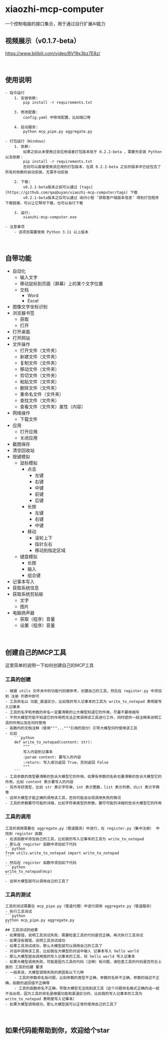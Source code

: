 # xiaozhi-mcp-computer
一个控制电脑的接口集合，用于通过自行扩展AI能力

## 视频展示（v0.1.7-beta）
https://www.bilibili.com/video/BV19x3bz7E8z/

&emsp;

## 使用说明

    - 指令运行
        1. 安装依赖:
            pip install -r requirements.txt

        3. 修改配置:
            config.yaml 中修改配置，比如端口等

        4. 启动服务:
            python mcp_pipe.py aggregate.py

    - 打包运行（Windows）
        1. 依赖:
            如果之前从未使用过该应用或者打包版本低于 0.2.2-beta ，需要先安装 Python 以及依赖：
            pip install -r requirements.txt
            否则可以直接使用该应用的打包版本，在其 0.2.2-beta 之后的版本中已经包含了所有的依赖的自动安装，无需手动安装

        2. 下载:
            v0.2.1-beta版本之前可以通过 [tags](https://github.com/qaqbuyan/xiaozhi-mcp-computer/tags) 下载
            v0.2.1-beta版本之后可以通过 询问小智 ’获取客户端版本信息‘ 得到打包程序下载链接，可以让它帮你下载，也可以自行下载

        3. 运行:
            xiaozhi-mcp-computer.exe

    - 注意事项
        - 该项目需要使用 Python 3.11 以上版本

&emsp;

## 自带功能

- 自动化
    - 输入文字
    - 移动鼠标到页面（屏幕）上的某个文字位置
    - 文档
        - Word
        - Excel
- 图像文字坐标识别
- 浏览器书签
    - 获取
    - 打开
- 打开桌面
- 打开网站
- 文件操作
    - 打开文件（文件夹）
    - 新建文件（文件夹）
    - 复制文件（文件夹）
    - 移动文件（文件夹）
    - 剪切文件（文件夹）
    - 粘贴文件（文件夹）
    - 删除文件（文件夹）
    - 重命名文件（文件夹）
    - 查找文件（文件夹）
    - 查看文件（文件夹）属性（内容）
- 网络操作
    - 下载文件
- 应用
    - 打开应用
    - 关闭应用
- 截图保存
- 清空回收站
- 按键模拟
    - 鼠标模拟
        - 点击
            - 左键
            - 右键
            - 中键
            - 前键
            - 后键
        - 长按
            - 左键
            - 右键
            - 中键
        - 移动
            - 滚轮上下
            - 指针左右
            - 移动到指定区域
    - 键盘模拟
        - 长按
        - 输入
        - 组合键
- 记事本写入
- 获取系统信息
- 获取系统剪贴板
    - 文字
    - 图片
- 电脑扬声器
    - 获取（程序）音量
    - 设置（程序）音量

&emsp;

## 创建自己的MCP工具

这里简单的说明一下如何创建自己的MCP工具

### 工具的创建
    - 根据 utils 文件夹中的功能代码做参考，创建自己的工具，然后在 register.py 中添加到 注册 列表中即可
    - 工具命名以 功能_渠道区分，比如我的写入记事本的工具为 write_to_notepad 表明是写入记事本
    - 工具的名字和参数的命名一定要清晰的让大模型知道它的作用，尽量不要用缩写
    - 不然大模型可能不知道它的作用而无法正常调用该工具进行工作，同时提供一段注释来说明工具的作用以及在何时使用
    - 函数内的文档注释（使用"""..."""引用的部分）引导大模型何时使用该工具
    - 比如
        ```python
        def write_to_notepad(content: str):
            """
            写入内容到记事本
            :param content: 要写入的内容
            :return: 写入成功返回 True，否则返回 False
            """
        ```
    - 工具参数的类型要清晰的告诉大模型它的作用，如果有参数的名称也要清晰的告诉大模型它的作用，比如 content 表示要写入的内容
    - 另外写好类型，比如 str 表示字符串，int 表示整数，list 表示列表，dict 表示字典等
    - 这样大模型才能正确的调用该工具，否则可能会出现调用失败的情况
    - 工具的参数要尽可能的详细，比如字符串类型的参数，要尽可能的详细的告诉大模型它的作用

### 工具的调用
    工具的调用需要在 aggregate.py（管道服务）中进行，在 register.py（集中注册） 中找到 register 函数
    - 在该函数中添加自己的工具，比如我的写入记事本的工具为 write_to_notepad
    - 那么在 register 函数中添加如下代码
    ```python
    from utils.write_to_notepad import write_to_notepad
    ```
    - 然后在 register 函数中添加如下代码
    ```python
    write_to_notepad(mcp)
    ```
    - 这样大模型就可以调用自己的工具了

### 工具的测试
    工具的测试需要在 mcp_pipe.py（管道代理）中进行调用 aggregate.py（管道服务）
    - 执行工具测试
    ```python
    python mcp_pipe.py aggregate.py
    ```
    ## 工具测试的结果
    - 如果报错，说明工具测试失败，需要检查工具的代码是否正确，再次执行工具测试
    - 如果没有报错，说明工具测试成功
    - 如果工具测试成功，那么大模型就可以调用自己的工具了
    - 对话中调用该工具，比如我在大模型的对话中输入 记事本写入 hello world
    - 那么大模型就会调用我的写入记事本的工具，将 hello world 写入记事本
    - 如果大模型调用失败，可能是因为工具的代码（注释）有问题，请检查工具的代码是否符合上面的 工具的创建 要求
    - 一般来说，大模型调用失败的原因有以下几种
        - 工具的参数命名有问题，比如参数的类型不正确，参数的名称不正确，参数的描述不正确，函数的返回值不正确等
        - 工具的函数命名不正确，导致大模型无法找到该工具（这个问题命名格式正确的话一般不会出现，因为工具的命名是根据功能和渠道区分的，比如我的写入记事本的工具为 write_to_notepad 表明是写入记事本）
    - 如果大模型调用成功，那么大模型就可以正常的使用自己的工具了

&emsp;

## 如果代码能帮助到你，欢迎给个star